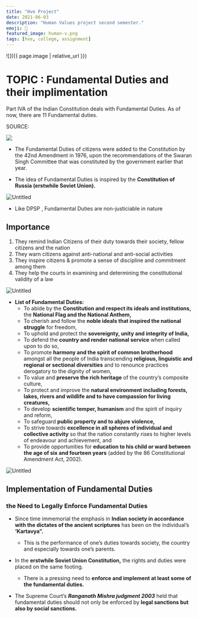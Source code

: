 ```yaml
---
title: "Hve Project"
date: 2021-06-03
description: "Human Values project second semester."
emoji: 📖
featured_image: human-v.png
tags: [hve, college, assignment]
---
```


![]({{ page.image | relative_url }})

# TOPIC : **Fundamental Duties and their implimentation**

Part IVA of the Indian Constitution deals with Fundamental Duties. As of now, there are 11 Fundamental duties.

SOURCE: 

![](https://s3.us-west-2.amazonaws.com/secure.notion-static.com/5417f069-bcb5-4bc9-849a-73db140a60ff/Untitled.png?X-Amz-Algorithm=AWS4-HMAC-SHA256&X-Amz-Content-Sha256=UNSIGNED-PAYLOAD&X-Amz-Credential=AKIAT73L2G45EIPT3X45%2F20220711%2Fus-west-2%2Fs3%2Faws4_request&X-Amz-Date=20220711T155930Z&X-Amz-Expires=86400&X-Amz-Signature=3e66077bed0fcc9bf5126c9d29549fab94709cc3d79fb16df5db391a16a4ab04&X-Amz-SignedHeaders=host&response-content-disposition=filename%20%3D%22Untitled.png%22&x-id=GetObject)


- The Fundamental Duties of citizens were added to the Constitution by the 42nd
  Amendment in 1976, upon the recommendations of the Swaran Singh Committee
  that was constituted by the government earlier that year.

- The idea of Fundamental Duties is inspired by the **Constitution of Russia (erstwhile Soviet Union).**

![Untitled](https://s3.us-west-2.amazonaws.com/secure.notion-static.com/6e00fd6f-c03f-4676-a3bc-ef9e277c100c/Untitled.png?X-Amz-Algorithm=AWS4-HMAC-SHA256&X-Amz-Content-Sha256=UNSIGNED-PAYLOAD&X-Amz-Credential=AKIAT73L2G45EIPT3X45%2F20220718%2Fus-west-2%2Fs3%2Faws4_request&X-Amz-Date=20220718T144301Z&X-Amz-Expires=86400&X-Amz-Signature=fcb31a42a052a88cfe73c1baa2108ccba9ab5aea6d0dab7da1fde12319db029c&X-Amz-SignedHeaders=host&response-content-disposition=filename%20%3D%22Untitled.png%22&x-id=GetObject)

- Like DPSP , Fundamental Duties are non-justiciable in nature

## Importance

1. They remind Indian Citizens of their duty towards their society, fellow citizens and the nation
2. They warn citizens against anti-national and anti-social activities
3. They inspire citizens & promote a sense of discipline and commitment among them
4. They help the courts in examining and determining the constitutional validity of a law 

![Untitled](https://s3.us-west-2.amazonaws.com/secure.notion-static.com/1b3d3f7c-a7df-48d8-bd8d-8845aedf19e5/Untitled.png?X-Amz-Algorithm=AWS4-HMAC-SHA256&X-Amz-Content-Sha256=UNSIGNED-PAYLOAD&X-Amz-Credential=AKIAT73L2G45EIPT3X45%2F20220718%2Fus-west-2%2Fs3%2Faws4_request&X-Amz-Date=20220718T144239Z&X-Amz-Expires=86400&X-Amz-Signature=da985e5f80c9b0b3f3782c7e111bd83ee12627b879ab016f155202217f351773&X-Amz-SignedHeaders=host&response-content-disposition=filename%20%3D%22Untitled.png%22&x-id=GetObject)

- **List of Fundamental Duties:**
    - To abide by the **Constitution and respect its ideals and institutions,** the **National Flag and the National Anthem,**
    - To cherish and follow the **noble ideals that inspired the national struggle** for freedom,
    - To uphold and protect the **sovereignty, unity and integrity of India,**
    - To defend the **country and render national service** when called upon to do so,
    - To promote **harmony and the spirit of common brotherhood** amongst all the people of India transcending **religious, linguistic and regional or sectional diversities** and to renounce practices derogatory to the dignity of women,
    - To value and **preserve the rich heritage** of the country’s composite culture,
    - To protect and improve the **natural environment including forests, lakes, rivers and wildlife and to have compassion for living creatures,**
    - To develop **scientific temper, humanism** and the spirit of inquiry and reform,
    - To safeguard **public property and to abjure violence,**
    - To strive towards **excellence in all spheres of individual and collective activity** so that the nation constantly rises to higher levels of endeavour and achievement, and
    - To provide opportunities for **education to his child or ward between the age of six and fourteen years** (added by the 86 Constitutional Amendment Act, 2002).
        
        


![Untitled](https://s3.us-west-2.amazonaws.com/secure.notion-static.com/9e1fe474-363a-4302-bfda-93625f4c2760/Untitled.png?X-Amz-Algorithm=AWS4-HMAC-SHA256&X-Amz-Content-Sha256=UNSIGNED-PAYLOAD&X-Amz-Credential=AKIAT73L2G45EIPT3X45%2F20220718%2Fus-west-2%2Fs3%2Faws4_request&X-Amz-Date=20220718T144221Z&X-Amz-Expires=86400&X-Amz-Signature=70b0ef282f91941e3015433c39f798a0a126d582acfb0426351fa9a8b7333064&X-Amz-SignedHeaders=host&response-content-disposition=filename%20%3D%22Untitled.png%22&x-id=GetObject)

## Implementation of Fundamental Duties

### **the Need to Legally Enforce Fundamental Duties**

- Since time immemorial the emphasis in **Indian society in accordance with the dictates of the ancient scriptures** has been on the individual’s **‘Kartavya”.**
    - This is the performance of one’s duties towards society, the country and especially towards one’s parents.
    
- In the **erstwhile Soviet Union Constitution,** the rights and duties were placed on the same footing.
    - There is a pressing need to **enforce and implement at least some of the fundamental duties.**

- The Supreme Court’s ***Ranganath Mishra judgment 2003*** held that fundamental duties should not only be enforced by **legal sanctions but also by social sanctions.**
